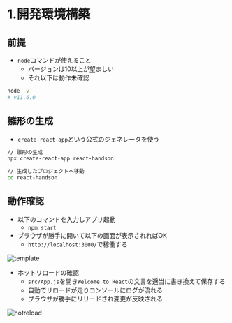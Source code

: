 # 1.開発環境構築

<!--
## コマンドの実行

- EclipseCheを使って開発する場合、コマンドは画面下部の`Terminal`で実行する

![terminal](/images/1/terminal.png)

-->

## 前提

- `node`コマンドが使えること
    - バージョンは10以上が望ましい
    - それ以下は動作未確認

```bash
node -v
# v11.6.0
```

## 雛形の生成

- `create-react-app`という公式のジェネレータを使う

```bash
// 雛形の生成
npx create-react-app react-handson

// 生成したプロジェクトへ移動
cd react-handson
```

## 動作確認

- 以下のコマンドを入力しアプリ起動
    - `npm start`
- ブラウザが勝手に開いて以下の画面が表示されればOK
    - `http://localhost:3000/`で稼働する
<!--     - ※EclipseCheを使っている場合は以下の手順でURLを確認してアクセスする -->

<!--
![url1](/images/1/url1.png)
![url2](/images/1/url2.png)
-->


![template](/images/1/template.png)

- ホットリロードの確認
    - `src/App.js`を開き`Welcome to React`の文言を適当に書き換えて保存する
    - 自動でリロードが走りコンソールにログが流れる
    - ブラウザが勝手にリリードされ変更が反映される

![hotreload](/images/1/hotreload.gif)
